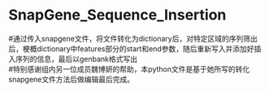 # SnapGene_Sequence_Insertion
#通过传入snapgene文件，将文件转化为dictionary后，对特定区域的序列筛出后，梗概dictionary中features部分的start和end参数，随后重新写入并添加好插入序列的信息，最后以genbank格式写出
</br>#特别感谢组内另一位成员魏博妍的帮助，本python文件是基于她所写的转化snapgene文件方法后做编辑最后完成。
